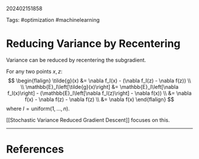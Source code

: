 202402151858

Tags: #optimization #machinelearning 

# Reducing Variance by Recentering
Variance can be reduced by recentering the subgradient.

For any two points $x, z$:
$$
\begin{flalign}
\tilde{g}(x) &= \nabla f_I(x) - (\nabla f_I(z) - \nabla f(z)) \\ \\
\mathbb{E}_I\left[\tilde{g}(x)\right] &= \mathbb{E}_I\left[\nabla f_I(x)\right] - (\mathbb{E}_I\left[\nabla f_I(z)\right] - \nabla f(x)) \\
&= \nabla f(x) - \nabla f(z) - \nabla f(z) \\
&= \nabla f(x)
\end{flalign}
$$
where $I = \text{uniform}(1, \dots, n)$.

[[Stochastic Variance Reduced Gradient Descent]] focuses on this.

---
# References
